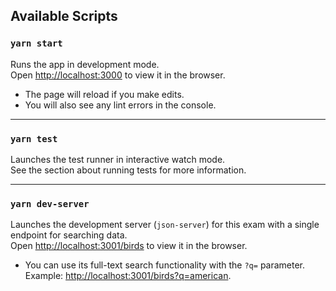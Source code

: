 ## Available Scripts

### `yarn start`
Runs the app in development mode.  
Open [http://localhost:3000](http://localhost:3000) to view it in the browser.

- The page will reload if you make edits.
- You will also see any lint errors in the console.

---

### `yarn test`
Launches the test runner in interactive watch mode.  
See the section about running tests for more information.

---

### `yarn dev-server`
Launches the development server (`json-server`) for this exam with a single endpoint for searching data.  
Open [http://localhost:3001/birds](http://localhost:3001/birds) to view it in the browser.

- You can use its full-text search functionality with the `?q=` parameter.  
  Example: [http://localhost:3001/birds?q=american](http://localhost:3001/birds?q=american).
